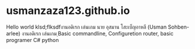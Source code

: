 # usmanzaza123.github.io
Hello world
klsd;flksdfงานอดิเรก เล่นเกม
นาย อุสมาน โสะเบ็ญอาหลี (Usman Sohben-arlee)
งานอดิเรก เล่นเกม
ฺBasic commandline, Configuretion router, basic programer C# python

